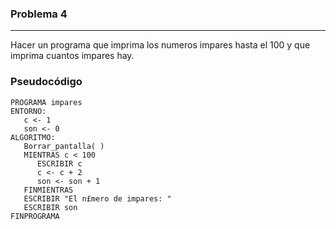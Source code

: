 ### Problema 4
--------------

Hacer un programa que imprima los numeros impares hasta el 100 y que
imprima cuantos impares hay.

### Pseudocódigo
	PROGRAMA impares
	ENTORNO:
	   c <- 1
	   son <- 0
	ALGORITMO:
	   Borrar_pantalla( )
	   MIENTRAS c < 100
	      ESCRIBIR c
	      c <- c + 2
	      son <- son + 1
	   FINMIENTRAS
	   ESCRIBIR "El n£mero de impares: "
	   ESCRIBIR son
	FINPROGRAMA
